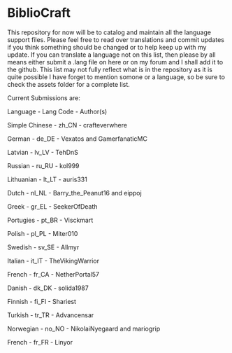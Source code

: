 BiblioCraft
===========
This repository for now will be to catalog and maintain all the language support files. 
Please feel free to read over translations and commit updates if you think something should be changed or
to help keep up with my update. If you can translate a language not on this list, then please by all means 
either submit a .lang file on here or on my forum and I shall add it to the github. This list may not fully 
reflect what is in the repository as it is quite possible I have forget to mention somone or a language, so
be sure to check the assets folder for a complete list.


Current Submissions are:

Language	    -           Lang Code	        -       Author(s)

 Simple Chinese - zh_CN	- crafteverwhere
 
 German	- de_DE     -   	Vexatos and GamerfanaticMC
 
 Latvian	 - lv_LV	   -     TehDnS
 
 Russian	 -  ru_RU	    -  kol999
 
 Lithuanian	  - lt_LT	       -        auris331
 
 Dutch	           -       nl_NL	           -         Barry_the_Peanut16 and eippoj
 
 Greek	          -        gr_EL	          -          SeekerOfDeath
 
 Portugies	       -       pt_BR	         -           Visckmart
 
 Polish	           -       pl_PL	       -             Miter010
 
 Swedish	           -     sv_SE	       -             Allmyr
 
 Italian	           -     it_IT	     -               TheVikingWarrior
 
 French - fr_CA - NetherPortal57
 
 Danish - dk_DK - solida1987
 
 Finnish - fi_FI - Shariest
 
 Turkish - tr_TR - Advancensar
 
 Norwegian - no_NO - NikolaiNyegaard and mariogrip

French - fr_FR - Linyor
